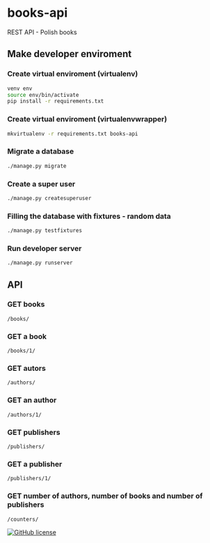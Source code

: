 # books-api
REST API - Polish books

## Make developer enviroment

### Create virtual enviroment (virtualenv)
```bash
venv env
source env/bin/activate
pip install -r requirements.txt
```

### Create virtual enviroment (virtualenvwrapper)

```bash
mkvirtualenv -r requirements.txt books-api
```

### Migrate a database

```bash
./manage.py migrate
```

### Create a super user

```bash
./manage.py createsuperuser
```

### Filling the database with fixtures - random data

```bash
./manage.py testfixtures
```

### Run developer server

```bash
./manage.py runserver
```

## API

### GET books

```
/books/
```

### GET a book

```
/books/1/
```

### GET autors

```
/authors/
```

### GET an author

```
/authors/1/
```

### GET publishers

```
/publishers/
```

### GET a publisher

```
/publishers/1/
```

### GET number of authors, number of books and number of publishers

```
/counters/
```

[![GitHub license](https://img.shields.io/github/license/pujan/books-api)](https://github.com/pujan/books-vue/blob/main/LICENSE)
